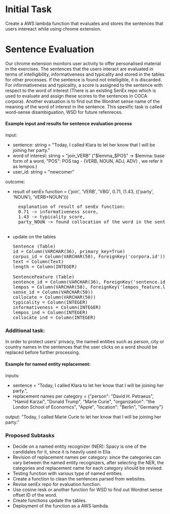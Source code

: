 # Initial Task

Create a AWS lambda function that evaluates and stores the sentences that users intereact while using chrome extension.

# Sentence Evaluation

Our chrome extension monitors user activity to offer personalised material in the exercises. The sentences that the users interact are evaluated in terms of intelligibility, informativeness and typicality and stored in the tables for other processes. If the sentence is found not intelligible, it is discarded. For  informativeness and typicality, a score is assigned to the sentence with respect to the word of interest (There is an existing SenEx repo which is used to evaluate and assign these scores to the sentences in COCA corpora). Another evaluation is to find out the Wordnet sense name of the meaning of the word of interest in the sentence. This spesific task is called word-sense disambiguation, WSD for future refenreces. 

#### Example input and results for sentence evaluation process

input:
  * sentence: string = "Today, I called Klara to let her know that I will be joining her party."
  * word of interest: string = "join_VERB" ("$lemma_$POS" -> $lemma: base form of a word, "POS": POS tag - {VERB, NOUN, ADJ, ADV} , we refer it as lempos.)
  * user_id: string = "newcomer"
  
 outcome:
 
  * result of senEx function = ('join', 'VERB', 'VBG', 0.71, (1.43, (('party', 'NOUN'), 'VERB+NOUN')))
     <pre>
      explanation of result of senEx function: 
      0.71 -> informativeness score, 
      1.43 -> typicality score,
      party_NOUN -> found collocation of the word in the sentence", 'VERB+NOUN' -> type of collocation
      </pre>
  * update on the tables
    <pre>
    Sentence (Table)                                            - New Entry
    id = Column(VARCHAR(36), primary_key=True)                  : "a random string" (unique ID generated to be a primary key)
    corpus_id = Column(VARCHAR(50), ForeignKey('corpora.id'))   : "WEB" (web is for each sentence parsed from extenstion so in this task it is constant)
    text = Column(Text)                                         : "Today, I called Klara to let her know that I will be joining her party." (text of sentence)
    length = Column(INTEGER)                                    :  15 (number of words)
    
    SentenceFeature (Table)                                                             - New Entry
    sentence_id = Column(VARCHAR(36), ForeignKey('sentence.id'), primary_key=True)      : "a random string"
    lempos = Column(VARCHAR(50), ForeignKey('lempos_feature.lempos'), primary_key=True) : "join_VERB" (word of interest)
    sense_id = Column(VARCHAR(50))                                                      : "0138013n" (Wordnet offset ID of "join_VERB" for its sense in sentence)
    collocate = Column(VARCHAR(50))                                                     : "party_NOUN" (collocate lempos)
    typicality = Column(INTEGER)                                                        : 1.43
    informativeness = Column(INTEGER)                                                   : 0.71
    lempos_ind = Column(INTEGER)                                                        : 13 (index of the lempos in the sentence)
    collocate_ind = Column(INTEGER)                                                     : 15 (index of collocate in the sentence)
    </pre>
### Additional task:
In order to protect users' privacy, the named entities such as person, city or country names in the sentences that the user clicks on a word should be replaced before further processing. 

#### Example for named entity replacement:
  inputs:
  * sentence = "Today, I called Klara to let her know that I will be joining her party.",
  * replacement names per category = {"person": "David H. Petraeus", "Hamid Karzai", "Donald Trump", "Marie Curie", "organization": "the London School of Economics", "Apple", "location": "Berlin", "Germany"}
  
  output:
  "Today, I called Marie Curie to let her know that I will be joining her party."
 
### Proposed Subtasks
* Decide on a named entity recognizer (NER): Spacy is one of the candidates for it, since it is heavily used in Elia. 
* Revision of replacement names per category: since the categories can vary between the named entity recognizers, after selecting the NER, the categories and replacement name for each category should be revised.
* Testing function with various type of named entities.
* Create a function to clean the sentences parsed from websites.
* Revise senEx repo for evaluation function. 
* Use cosine-lesk or another function for WSD to find out Wordnet sense offset ID of the word. 
* Create functions update the tables.
* Deployment of the function as a AWS lambda. 
